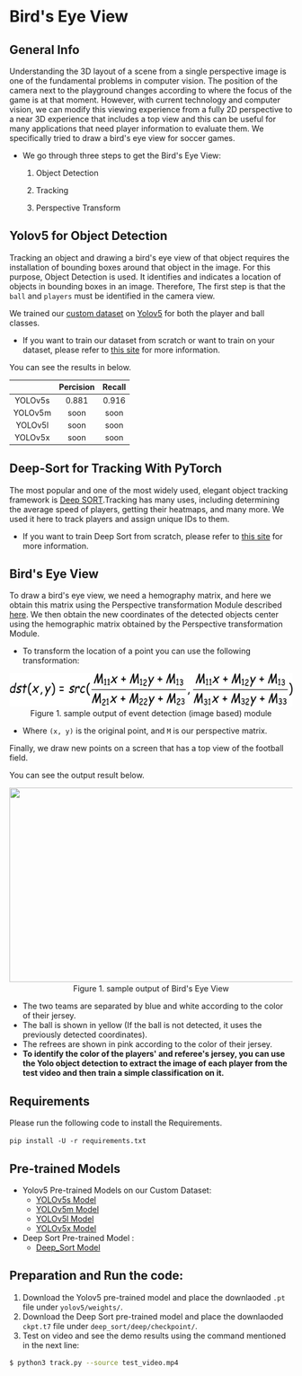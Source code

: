 # Bird's Eye View

## General Info

Understanding the 3D layout of a scene from a single perspective image is one of the fundamental problems in computer vision.
The position of the camera next to the playground changes according to where the focus of the game is at that moment. However, with current technology and computer vision, we can modify this viewing experience from a fully 2D perspective to a near 3D experience that includes a top view and this can be useful for many applications that need player information to evaluate them. We specifically tried to draw a bird's eye view for soccer games. 


- We go through three steps to get the Bird's Eye View:

   1. Object Detection

   2. Tracking

   3. Perspective Transform


## Yolov5 for Object Detection
Tracking an object and drawing a bird's eye view of that object requires the installation of bounding boxes around that object in the image. For this purpose, Object Detection is used. It identifies and indicates a location of objects in bounding boxes in an image.
Therefore, The first step is that the `ball` and `players` must be identified in the camera view.

We trained our [custom dataset](https://github.com/FootballAnalysis/footballanalysis/tree/main/Dataset/Object%20Detection%20Dataset) on [Yolov5](https://github.com/ultralytics/yolov5) for both the player and ball classes.
- If you want to train our dataset from scratch or want to train on your dataset, please refer to [this site](https://github.com/ultralytics/yolov5/wiki/Train-Custom-Data) for more information.

You can see the results in below.

|              |   Percision    |    Recall     |
|    :---:     |     :---:      |    :---:      |
|   YOLOv5s    |     0.881      |    0.916      |
|   YOLOv5m    |    soon        |    soon       |
|   YOLOv5l    |    soon        |    soon       |
|   YOLOv5x    |    soon        |    soon       |

## Deep-Sort for Tracking With PyTorch 

The most popular and one of the most widely used, elegant object tracking framework is [Deep SORT](https://arxiv.org/pdf/1703.07402.pdf).Tracking has many uses, including determining the average speed of players, getting their heatmaps, and many more.
We used it here to track players and assign unique IDs to them.
 
- If you want to train Deep Sort from scratch, please refer to [this site](https://github.com/ultralytics/yolov5/wiki/Train-Custom-Data) for more information.

## Bird's Eye View

To draw a bird's eye view, we need a hemography matrix, and here we obtain this matrix using the Perspective transformation Module described [here](https://gitlab.com/footballanalysis/FootballAnalysis/-/tree/master/Perspective%20Transformation).
We then obtain the new coordinates of the detected objects center using the hemographic matrix obtained by the Perspective transformation Module.

- To transform the location of a point you can use the following transformation:

<p align="center">
    <img src="/Images/Transformation-Formula.jpg" width = 584px height = 60px><br/>
	Figure 1. sample output of event detection (image based) module
</p>



- Where `(x, y)` is the original point, and `M` is our perspective matrix.

Finally, we draw new points on a screen that has a top view of the football field.

You can see the output result below.


<p align="center">
    <img src="/Images/Bird.gif" width = 618px height = 346px><br/>
	 Figure 1. sample output of Bird's Eye View
</p>




- The two teams are separated by blue and white according to the color of their jersey.
- The ball is shown in yellow (If the ball is not detected, it uses the previously detected coordinates).
- The refrees are shown in pink according to the color of their jersey.
- **To identify the color of the players' and referee's jersey, you can use the Yolo object detection to extract the image of each player from the test video and then train a simple classification on it.**

## Requirements

Please run the following code to install the Requirements.

`pip install -U -r requirements.txt`

## Pre-trained Models

- Yolov5 Pre-trained Models on our Custom Dataset:
   - [YOLOv5s Model]()
   - [YOLOv5m Model]()
   - [YOLOv5l Model]()
   - [YOLOv5x Model]()
- Deep Sort Pre-trained Model :
   - [Deep_Sort Model]()

## Preparation and Run the code:

1. Download the Yolov5 pre-trained model and place the downlaoded `.pt` file under `yolov5/weights/`.
2. Download the Deep Sort pre-trained model and place the downlaoded `ckpt.t7` file under `deep_sort/deep/checkpoint/`.
6. Test on video and see the demo results using the command mentioned in the next line:
```bash
$ python3 track.py --source test_video.mp4
```
